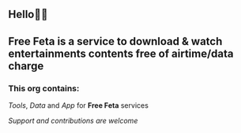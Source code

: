 ## Hello👋🏽

## Free Feta is a service to download & watch entertainments contents free of airtime/data charge

### This org contains:
_Tools_, _Data_ and _App_ for __Free Feta__ services

_Support and contributions are welcome_
